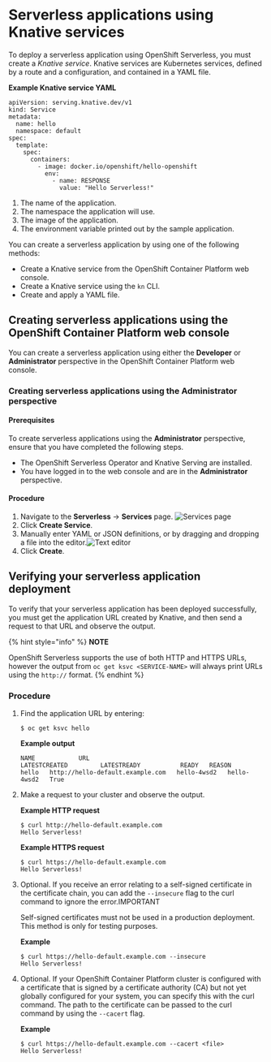 # Serverless applications using Knative services

To deploy a serverless application using OpenShift Serverless, you must create a _Knative service_. Knative services are Kubernetes services, defined by a route and a configuration, and contained in a YAML file.

**Example Knative service YAML**

```text
apiVersion: serving.knative.dev/v1
kind: Service
metadata:
  name: hello
  namespace: default
spec:
  template:
    spec:
      containers:
        - image: docker.io/openshift/hello-openshift
          env:
            - name: RESPONSE
              value: "Hello Serverless!"
```

1. The name of the application.
2. The namespace the application will use.
3. The image of the application.
4. The environment variable printed out by the sample application.

You can create a serverless application by using one of the following methods:

* Create a Knative service from the OpenShift Container Platform web console.
* Create a Knative service using the `kn` CLI.
* Create and apply a YAML file.

## Creating serverless applications using the OpenShift Container Platform web console

You can create a serverless application using either the **Developer** or **Administrator** perspective in the OpenShift Container Platform web console.

### Creating serverless applications using the Administrator perspective

#### **Prerequisites**

To create serverless applications using the **Administrator** perspective, ensure that you have completed the following steps.

* The OpenShift Serverless Operator and Knative Serving are installed.
* You have logged in to the web console and are in the **Administrator** perspective.

#### **Procedure**

1. Navigate to the **Serverless** → **Services** page. ![Services page](https://access.redhat.com/webassets/avalon/d/OpenShift_Container_Platform-4.3-Serverless_applications-en-US/images/d0f57e5a7201b4eec376cec363ba6281/serverless-create-service-admin.png)
2. Click **Create Service**.
3. Manually enter YAML or JSON definitions, or by dragging and dropping a file into the editor.![Text editor](https://access.redhat.com/webassets/avalon/d/OpenShift_Container_Platform-4.3-Serverless_applications-en-US/images/c84f8f0767b88f2888bb65bc1760cd83/service-yaml-admin.png)
4. Click **Create**.

## Verifying your serverless application deployment

To verify that your serverless application has been deployed successfully, you must get the application URL created by Knative, and then send a request to that URL and observe the output.

{% hint style="info" %}
**NOTE**

OpenShift Serverless supports the use of both HTTP and HTTPS URLs, however the output from `oc get ksvc <SERVICE-NAME>` will always print URLs using the `http://` format.
{% endhint %}

### **Procedure**

1. Find the application URL by entering:

   ```text
   $ oc get ksvc hello
   ```

   **Example output**

   ```text
   NAME            URL                                        LATESTCREATED         LATESTREADY           READY   REASON
   hello   http://hello-default.example.com   hello-4wsd2   hello-4wsd2   True
   ```

2. Make a request to your cluster and observe the output.

   **Example HTTP request**

   ```text
   $ curl http://hello-default.example.com
   Hello Serverless!
   ```

   **Example HTTPS request**

   ```text
   $ curl https://hello-default.example.com
   Hello Serverless!
   ```

3. Optional. If you receive an error relating to a self-signed certificate in the certificate chain, you can add the `--insecure` flag to the curl command to ignore the error.IMPORTANT

   Self-signed certificates must not be used in a production deployment. This method is only for testing purposes.

   **Example**

   ```text
   $ curl https://hello-default.example.com --insecure
   Hello Serverless!
   ```

4. Optional. If your OpenShift Container Platform cluster is configured with a certificate that is signed by a certificate authority \(CA\) but not yet globally configured for your system, you can specify this with the curl command. The path to the certificate can be passed to the curl command by using the `--cacert` flag.

   **Example**

   ```text
   $ curl https://hello-default.example.com --cacert <file>
   Hello Serverless!
   ```

